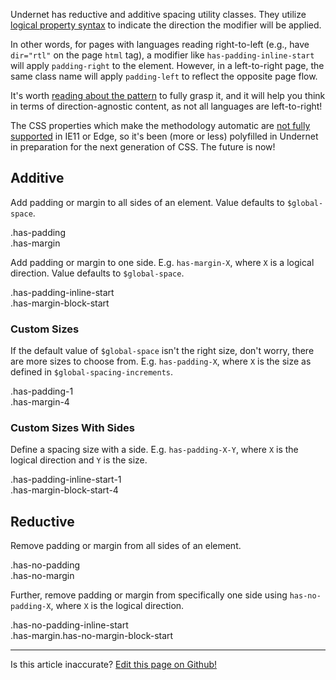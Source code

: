 Undernet has reductive and additive spacing utility classes. They utilize [logical property syntax](https://www.smashingmagazine.com/2018/03/understanding-logical-properties-values/) to indicate the direction the modifier will be applied.

In other words, for pages with languages reading right-to-left (e.g., have `dir="rtl"` on the page `html` tag), a modifier like `has-padding-inline-start` will apply `padding-right` to the element. However, in a left-to-right page, the same class name will apply `padding-left` to reflect the opposite page flow.

It's worth [reading about the pattern](https://css-tricks.com/css-logical-properties/) to fully grasp it, and it will help you think in terms of direction-agnostic content, as not all languages are left-to-right!

The CSS properties which make the methodology automatic are [not fully supported](https://developer.mozilla.org/en-US/docs/Web/CSS/CSS_Logical_Properties) in IE11 or Edge, so it's been (more or less) polyfilled in Undernet in preparation for the next generation of CSS. The future is now!

## Additive

Add padding or margin to all sides of an element. Value defaults to `$global-space`.

<div class="filler-bg has-padding">
  .has-padding
  <div class="filler has-margin has-padding can-grow">
    .has-margin
  </div>
</div>

Add padding or margin to one side. E.g. `has-margin-X`, where `X` is a logical direction. Value defaults to `$global-space`.

<div class="filler-bg has-padding-inline-start has-no-padding-block-start has-no-padding-inline-end has-no-padding-block-end">
  .has-padding-inline-start
  <div class="filler has-margin-block-start has-padding can-grow">
    .has-margin-block-start
  </div>
</div>

### Custom Sizes

If the default value of `$global-space` isn't the right size, don't worry, there are more sizes to choose from. E.g. `has-padding-X`, where `X` is the size as defined in `$global-spacing-increments`.

<div class="filler-bg has-padding-1">
  .has-padding-1
  <div class="filler has-margin-4 has-padding can-grow">
    .has-margin-4
  </div>
</div>

### Custom Sizes With Sides

Define a spacing size with a side. E.g. `has-padding-X-Y`, where `X` is the logical direction and `Y` is the size.

<div class="filler-bg has-padding-inline-start-1 has-no-padding-block-start has-no-padding-inline-end has-no-padding-block-end">
  .has-padding-inline-start-1
  <div class="filler has-margin-block-start-4 has-padding can-grow">
    .has-margin-block-start-4
  </div>
</div>

## Reductive

Remove padding or margin from all sides of an element.

<div class="filler-bg has-no-padding has-direction-column">
  .has-no-padding
  <div class="filler has-no-margin has-padding can-grow">
    .has-no-margin
  </div>
</div>

Further, remove padding or margin from specifically one side using `has-no-padding-X`, where `X` is the logical direction.

<div class="filler-bg has-no-padding-inline-start">
  .has-no-padding-inline-start
  <div class="filler has-margin has-no-margin-block-start has-padding can-grow">
    .has-margin.has-no-margin-block-start
  </div>
</div>

<hr />
<p class="has-text-end">Is this article inaccurate? <a href="https://github.com/geotrev/undernet/tree/master/app/docs/spacing.md">Edit this page on Github!</a></p>
